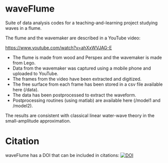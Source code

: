 # waveFlume



Suite of data analysis codes for a teaching-and-learning project studying waves in a flume.



The flume and the wavemaker are described in a YouTube video:



https://www.youtube.com/watch?v=ahXxWVJAG-E



* The flume is made from wood and Perspex and the wavemaker is made from Lego.
* Data from the wavemaker was captured using a mobile phone and uploaded to YouTube.
* The frames from the video have been extracted and digitized.
* The free surface from each frame has been stored in a csv file available here (/data).
* The data has been postprocessed to extract the waveform.
* Postprocessing routines (using matlab) are available here (/model1 and /model2).



The results are consistent with classical linear water-wave theory in the small-amplitude approximation.

# Citation

waveFlume has a DOI that can be included in citations: [![DOI](https://zenodo.org/badge/1019618859.svg)](https://doi.org/10.5281/zenodo.15920447)



